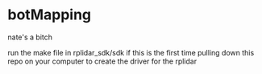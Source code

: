 # botMapping
nate's a bitch

run the make file in rplidar_sdk/sdk if this is the first time pulling down this repo on your computer to create the driver for the rplidar
